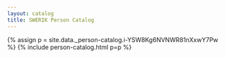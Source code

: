 ```yaml
---
layout: catalog
title: SWERIK Person Catalog
---
```

{% assign p = site.data._person-catalog.i-YSW8Kg6NVNWR81nXxwY7Pw %}
{% include person-catalog.html p=p %}

